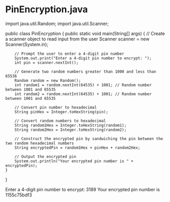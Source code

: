 # PinEncryption.java

import java.util.Random;
import java.util.Scanner;

public class PinEncryption {
    public static void main(String[] args) {
        // Create a scanner object to read input from the user
        Scanner scanner = new Scanner(System.in);

        // Prompt the user to enter a 4-digit pin number
        System.out.print("Enter a 4-digit pin number to encrypt: ");
        int pin = scanner.nextInt();

        // Generate two random numbers greater than 1000 and less than 65536
        Random random = new Random();
        int random1 = random.nextInt(64535) + 1001; // Random number between 1001 and 65535
        int random2 = random.nextInt(64535) + 1001; // Random number between 1001 and 65535

        // Convert pin number to hexadecimal
        String pinHex = Integer.toHexString(pin);

        // Convert random numbers to hexadecimal
        String random1Hex = Integer.toHexString(random1);
        String random2Hex = Integer.toHexString(random2);

        // Construct the encrypted pin by sandwiching the pin between the two random hexadecimal numbers
        String encryptedPin = random1Hex + pinHex + random2Hex;

        // Output the encrypted pin
        System.out.println("Your encrypted pin number is " + encryptedPin);
    }
}

Enter a 4-digit pin number to encrypt: 3189
Your encrypted pin number is 1155c75bdf3
